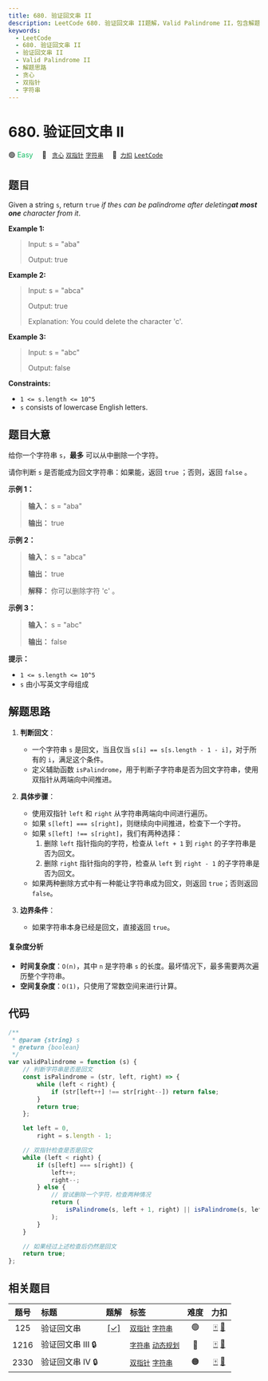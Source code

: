 ```yaml
---
title: 680. 验证回文串 II
description: LeetCode 680. 验证回文串 II题解，Valid Palindrome II，包含解题思路、复杂度分析以及完整的 JavaScript 代码实现。
keywords:
  - LeetCode
  - 680. 验证回文串 II
  - 验证回文串 II
  - Valid Palindrome II
  - 解题思路
  - 贪心
  - 双指针
  - 字符串
---
```


# 680. 验证回文串 II

🟢 <font color=#15bd66>Easy</font>&emsp; 🔖&ensp; [`贪心`](/tag/greedy.md) [`双指针`](/tag/two-pointers.md) [`字符串`](/tag/string.md)&emsp; 🔗&ensp;[`力扣`](https://leetcode.cn/problems/valid-palindrome-ii) [`LeetCode`](https://leetcode.com/problems/valid-palindrome-ii)

## 题目

Given a string `s`, return `true` _if the_`s` _can be palindrome after
deleting**at most one** character from it_.

**Example 1:**

> Input: s = "aba"
>
> Output: true

**Example 2:**

> Input: s = "abca"
>
> Output: true
>
> Explanation: You could delete the character 'c'.

**Example 3:**

> Input: s = "abc"
>
> Output: false

**Constraints:**

- `1 <= s.length <= 10^5`
- `s` consists of lowercase English letters.

## 题目大意

给你一个字符串 `s`，**最多** 可以从中删除一个字符。

请你判断 `s` 是否能成为回文字符串：如果能，返回 `true` ；否则，返回 `false` 。

**示例 1：**

> **输入：** s = "aba"
>
> **输出：** true

**示例 2：**

> **输入：** s = "abca"
>
> **输出：** true
>
> **解释：** 你可以删除字符 'c' 。

**示例 3：**

> **输入：** s = "abc"
>
> **输出：** false

**提示：**

- `1 <= s.length <= 10^5`
- `s` 由小写英文字母组成

## 解题思路

1. **判断回文**：

   - 一个字符串 `s` 是回文，当且仅当 `s[i] == s[s.length - 1 - i]`，对于所有的 `i`，满足这个条件。
   - 定义辅助函数 `isPalindrome`，用于判断子字符串是否为回文字符串，使用双指针从两端向中间推进。

2. **具体步骤**：

   - 使用双指针 `left` 和 `right` 从字符串两端向中间进行遍历。
   - 如果 `s[left] === s[right]`，则继续向中间推进，检查下一个字符。
   - 如果 `s[left] !== s[right]`，我们有两种选择：
     1. 删除 `left` 指针指向的字符，检查从 `left + 1` 到 `right` 的子字符串是否为回文。
     2. 删除 `right` 指针指向的字符，检查从 `left` 到 `right - 1` 的子字符串是否为回文。
   - 如果两种删除方式中有一种能让字符串成为回文，则返回 `true`；否则返回 `false`。

3. **边界条件**：
   - 如果字符串本身已经是回文，直接返回 `true`。

#### 复杂度分析

- **时间复杂度**：`O(n)`，其中 `n` 是字符串 `s` 的长度。最坏情况下，最多需要两次遍历整个字符串。
- **空间复杂度**：`O(1)`，只使用了常数空间来进行计算。

## 代码

```javascript
/**
 * @param {string} s
 * @return {boolean}
 */
var validPalindrome = function (s) {
	// 判断字符串是否是回文
	const isPalindrome = (str, left, right) => {
		while (left < right) {
			if (str[left++] !== str[right--]) return false;
		}
		return true;
	};

	let left = 0,
		right = s.length - 1;

	// 双指针检查是否是回文
	while (left < right) {
		if (s[left] === s[right]) {
			left++;
			right--;
		} else {
			// 尝试删除一个字符，检查两种情况
			return (
				isPalindrome(s, left + 1, right) || isPalindrome(s, left, right - 1)
			);
		}
	}

	// 如果经过上述检查后仍然是回文
	return true;
};
```

## 相关题目

<!-- prettier-ignore -->
| 题号 | 标题 | 题解 | 标签 | 难度 | 力扣 |
| :------: | :------ | :------: | :------ | :------: | :------: |
| 125 | 验证回文串 | [[✓]](/problem/0125.md) |  [`双指针`](/tag/two-pointers.md) [`字符串`](/tag/string.md) | 🟢 | [🀄️](https://leetcode.cn/problems/valid-palindrome) [🔗](https://leetcode.com/problems/valid-palindrome) |
| 1216 | 验证回文串 III 🔒 |  |  [`字符串`](/tag/string.md) [`动态规划`](/tag/dynamic-programming.md) | 🔴 | [🀄️](https://leetcode.cn/problems/valid-palindrome-iii) [🔗](https://leetcode.com/problems/valid-palindrome-iii) |
| 2330 | 验证回文串 IV 🔒 |  |  [`双指针`](/tag/two-pointers.md) [`字符串`](/tag/string.md) | 🟠 | [🀄️](https://leetcode.cn/problems/valid-palindrome-iv) [🔗](https://leetcode.com/problems/valid-palindrome-iv) |